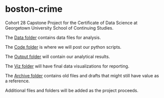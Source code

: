 # boston-crime
Cohort 28 Capstone Project for the Certificate of Data Science at Georgetown University School of Continuing Studies.

The [Data folder](https://github.com/jacobpstein/GeorgetownCrimeAnalysis/tree/main/01%20data) contains data files for analysis.

The [Code folder](https://github.com/jacobpstein/GeorgetownCrimeAnalysis/tree/main/02%20code) is where we will post our python scripts.

The [Output folder](https://github.com/jacobpstein/GeorgetownCrimeAnalysis/tree/main/03%20output) will contain our analytical results.

The [Viz folder](https://github.com/jacobpstein/GeorgetownCrimeAnalysis/tree/main/04%20viz) will have final data visualizations for reporting.

The [Archive folder](https://github.com/jacobpstein/GeorgetownCrimeAnalysis/tree/main/05%20archive) contains old files and drafts that might still have value as a reference.

Additional files and folders will be added as the project proceeds.
